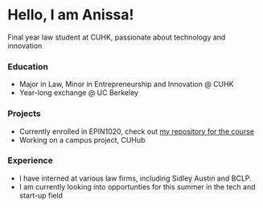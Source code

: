 # Hello, I am Anissa!

Final year law student at CUHK, passionate about technology and innovation

### Education

* Major in Law, Minor in Entrepreneurship and Innovation @ CUHK
* Year-long exchange @ UC Berkeley

### Projects

* Currently enrolled in EPIN1020, check out [my repository for the course](https://an-yc.github.io/epin1020/)
* Working on a campus project, CUHub

### Experience

* I have interned at various law firms, including Sidley Austin and BCLP.
* I am currently looking into opportunties for this summer in the tech and start-up field
